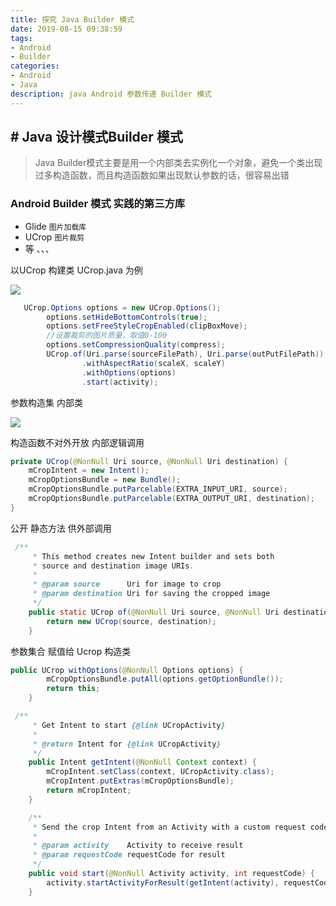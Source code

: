 ```yaml
---
title: 探究 Java Builder 模式
date: 2019-08-15 09:38:59
tags:
- Android
- Builder
categories:
- Android
- Java
description: java Android 参数传递 Builder 模式 
---
```


## # Java 设计模式Builder 模式
> Java Builder模式主要是用一个内部类去实例化一个对象，避免一个类出现过多构造函数，而且构造函数如果出现默认参数的话，很容易出错

### Android Builder 模式 实践的第三方库
- Glide `图片加载库`
- UCrop `图片裁剪`
- 等 、、、

以UCrop 构建类 UCrop.java 为例


![](\bulider\bulider_01.png)


```java
   UCrop.Options options = new UCrop.Options();
        options.setHideBottomControls(true);
        options.setFreeStyleCropEnabled(clipBoxMove);
        //设置裁剪的图片质量，取值0-100
        options.setCompressionQuality(compress);
        UCrop.of(Uri.parse(sourceFilePath), Uri.parse(outPutFilePath))
                .withAspectRatio(scaleX, scaleY)
                .withOptions(options)
                .start(activity);
```

参数构造集 内部类

![](\MrZangBlog\img\bulider\bulider_02.png)

构造函数不对外开放 内部逻辑调用

```java
private UCrop(@NonNull Uri source, @NonNull Uri destination) {
    mCropIntent = new Intent();
    mCropOptionsBundle = new Bundle();
    mCropOptionsBundle.putParcelable(EXTRA_INPUT_URI, source);
    mCropOptionsBundle.putParcelable(EXTRA_OUTPUT_URI, destination);
}
```
公开 静态方法 供外部调用

```java
 /**
     * This method creates new Intent builder and sets both 
     * source and destination image URIs.
     *
     * @param source      Uri for image to crop
     * @param destination Uri for saving the cropped image
     */
    public static UCrop of(@NonNull Uri source, @NonNull Uri destination) {
        return new UCrop(source, destination);
    }
```
参数集合 赋值给 Ucrop 构造类
```java
public UCrop withOptions(@NonNull Options options) {
        mCropOptionsBundle.putAll(options.getOptionBundle());
        return this;
    }
```

```java
 /**
     * Get Intent to start {@link UCropActivity}
     *
     * @return Intent for {@link UCropActivity}
     */
    public Intent getIntent(@NonNull Context context) {
        mCropIntent.setClass(context, UCropActivity.class);
        mCropIntent.putExtras(mCropOptionsBundle);
        return mCropIntent;
    }

    /**
     * Send the crop Intent from an Activity with a custom request code
     *
     * @param activity    Activity to receive result
     * @param requestCode requestCode for result
     */
    public void start(@NonNull Activity activity, int requestCode) {
        activity.startActivityForResult(getIntent(activity), requestCode);
    }
```